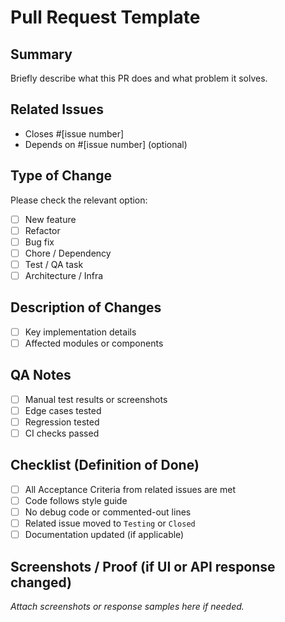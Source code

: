 # Pull Request Template

## Summary

Briefly describe what this PR does and what problem it solves.

## Related Issues

- Closes #[issue number]
- Depends on #[issue number] (optional)

## Type of Change

Please check the relevant option:

- [ ] New feature
- [ ] Refactor
- [ ] Bug fix
- [ ] Chore / Dependency
- [ ] Test / QA task
- [ ] Architecture / Infra

## Description of Changes

- [ ] Key implementation details
- [ ] Affected modules or components

## QA Notes

- [ ] Manual test results or screenshots
- [ ] Edge cases tested
- [ ] Regression tested
- [ ] CI checks passed

## Checklist (Definition of Done)

- [ ] All Acceptance Criteria from related issues are met
- [ ] Code follows style guide
- [ ] No debug code or commented-out lines
- [ ] Related issue moved to `Testing` or `Closed`
- [ ] Documentation updated (if applicable)

## Screenshots / Proof (if UI or API response changed)

_Attach screenshots or response samples here if needed._

